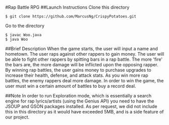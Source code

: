 #Rap Battle RPG
##Launch Instructions
Clone this directory
```
$ git clone https://github.com/MarcusNg/CrispyPotatoes.git
```
Go to the directory
```
$ javac Woo.java
$ java Woo
```

##Brief Description
When the game starts, the user will input a name and hometown. The user raps against other rappers to gain money. The user will be able to fight other rappers by spitting bars in a rap battle. The more 'fire' the bars are, the more damage will be inflicted upon the opposing rapper. By winning rap battles, the user gains money to purchase upgrades to increase their health, defense, and attack stats. As you win more rap battles, the enemy rappers deal more damage. In order to win the game, the user must win a certain amount of battles to buy a record deal.

##Note
In order to run Exploration mode, which is essentially a search engine for rap lyrics/artists (using the Genius API) you need to have the JSOUP and GSON packages installed. As per request, we did not include this in this directory as it would have exceeded 5MB, and is a side feature of our project.

